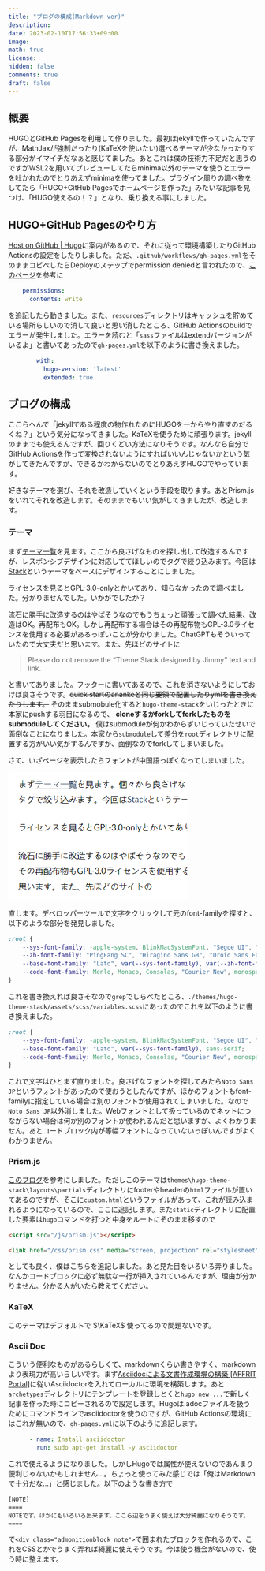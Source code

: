 ```yaml
---
title: "ブログの構成(Markdown ver)"
description: 
date: 2023-02-10T17:56:33+09:00
image: 
math: true
license: 
hidden: false
comments: true
draft: false
---
```


## 概要

HUGOとGitHub Pagesを利用して作りました。最初はjekyllで作っていたんですが、MathJaxが強制だったり(KaTeXを使いたい)選べるテーマが少なかったりする部分がイマイチだなぁと感じてました。あとこれは僕の技術力不足だと思うのですがWSL2を用いてプレビューしてたらminima以外のテーマを使うとエラーを吐かれたのでとりあえずminimaを使ってました。プラグイン周りの調べ物をしてたら「HUGO+GitHub Pagesでホームページを作った」みたいな記事を見つけ、「HUGO使えるの！？」となり、乗り換える事にしました。

## HUGO+GitHub Pagesのやり方
[Host on GitHub | Hugo](https://gohugo.io/hosting-and-deployment/hosting-on-github/)に案内があるので、それに従って環境構築したりGitHub Actionsの設定をしたりしました。ただ、`.github/workflows/gh-pages.yml`をそのままコピペしたらDeployのステップでpermission deniedと言われたので、[このページ](https://github.com/peaceiris/actions-gh-pages#%EF%B8%8F-first-deployment-with-github_token)を参考に
```yml
    permissions:
      contents: write
```
を追記したら動きました。また、`resources`ディレクトリはキャッシュを貯めている場所らしいので消して良いと思い消したところ、GitHub Actionsのbuildでエラーが発生しました。エラーを読むと「`sass`ファイルはextendバージョンがいるよ」と書いてあったので`gh-pages.yml`を以下のように書き換えました。
```yml
        with:
          hugo-version: 'latest'
          extended: true
```

## ブログの構成

ここらへんで「jekyllである程度の物作れたのにHUGOを一からやり直すのだるくね？」という気分になってきました。KaTeXを使うために頑張ります。jekyllのままでも使えるんですが、回りくどい方法になりそうです。なんなら自分でGitHub Actionsを作って変換されないようにすればいいんじゃないかという気がしてきたんですが、できるかわからないのでとりあえずHUGOでやっています。

好きなテーマを選び、それを改造していくという手段を取ります。あとPrism.jsをいれてそれを改造します。そのままでもいい気がしてきましたが、改造します。

### テーマ

まず[テーマ一覧](https://themes.gohugo.io/)を見ます。ここから良さげなものを探し出して改造するんですが、レスポンシブデザインに対応しててほしいのでタグで絞り込みます。今回は[Stack](https://themes.gohugo.io/themes/hugo-theme-stack/)というテーマをベースにデザインすることにしました。

ライセンスを見るとGPL-3.0-onlyとかいてあり、知らなかったので調べました。分かりませんでした。いかがでしたか？

流石に勝手に改造するのはやばそうなのでもうちょっと頑張って調べた結果、改造はOK。再配布もOK。しかし再配布する場合はその再配布物もGPL-3.0ライセンスを使用する必要があるっぽいことが分かりました。ChatGPTもそういっていたので大丈夫だと思います。また、先ほどのサイトに

> Please do not remove the “Theme Stack designed by Jimmy” text and link.

と書いてありました。フッターに書いてあるので、これを消さないようにしておけば良さそうです。~~quick startのanankeと同じ要領で配置したりymlを書き換えたりします。~~ そのままsubmobule化すると`hugo-theme-stack`をいじったときに本家にpushする羽目になるので、 **cloneするかforkしてforkしたものをsubmoduleしてください。** 僕はsubmoduleが何かわからずいじっていたせいで面倒なことになりました。本家から`submodule`して差分を`root`ディレクトリに配置する方がいい気がするんですが、面倒なのでforkしてしまいました。

さて、いざページを表示したらフォントが中国語っぽくなってしまいました。

![こんな感じ](my-site.png)

直します。デベロッパーツールで文字をクリックして元のfont-familyを探すと、以下のような部分を発見しました。

```css
:root {
    --sys-font-family: -apple-system, BlinkMacSystemFont, "Segoe UI", "Droid Sans", "Helvetica Neue";
    --zh-font-family: "PingFang SC", "Hiragino Sans GB", "Droid Sans Fallback", "Microsoft YaHei";
    --base-font-family: "Lato", var(--sys-font-family), var(--zh-font-family), sans-serif;
    --code-font-family: Menlo, Monaco, Consolas, "Courier New", monospace
}
```

これを書き換えれば良さそなので`grep`でしらべたところ、`./themes/hugo-theme-stack/assets/scss/variables.scss`にあったのでこれを以下のように書き換えました。
```css
:root {
    --sys-font-family: -apple-system, BlinkMacSystemFont, "Segoe UI", "Droid Sans", "Helvetica Neue";
    --base-font-family: "Lato", var(--sys-font-family), sans-serif;
    --code-font-family: Menlo, Monaco, Consolas, "Courier New", monospace;
}
```
これで文字はひとまず直りました。良さげなフォントを探してみたら`Noto Sans JP`というフォントがあったので使おうとしたんですが、ほかのフォントもfont-familyに指定している場合は別のフォントが使用されてしまいました。なので`Noto Sans JP`以外消しました。Webフォントとして扱っているのでネットにつながらない場合は何か別のフォントが使われるんだと思いますが、よくわかりません。あとコードブロック内が等幅フォントになっていないっぽいんですがよくわかりません。

### Prism.js

[このブログ](http://blog.syati.info/post/add_syntaxhighlighter_to_hugo/)を参考にしました。ただしこのテーマは`themes\hugo-theme-stack\layouts\partials`ディレクトリにfooterやheaderの`html`ファイルが置いてあるのですが、そこに`custom.html`というファイルがあって、これが読み込まれるようになっているので、ここに追記します。また`static`ディレクトリに配置した要素は`hugo`コマンドを打つと中身をルートにそのまま移すので
```html
<script src="/js/prism.js"></script>
```
```html
<link href="/css/prism.css" media="screen, projection" rel="stylesheet" type="text/css">
```
としても良く、僕はこちらを追記しました。あと見た目をいろいろ弄りました。なんかコードブロックに必ず無駄な一行が挿入されているんですが、理由が分かりません。分かる人がいたら教えてください。

### KaTeX

このテーマはデフォルトで $\KaTeX$ 使ってるので問題ないです。

### Ascii Doc

こういう便利なものがあるらしくて、markdownくらい書きやすく、markdownより表現力が高いらしいです。まず[Asciidocによる文書作成環境の構築 [AFFRIT Portal]](https://itcweb.cc.affrc.go.jp/affrit/documents/guide/asciidoc/start)に従いAsciidoctorを入れてローカルに環境を構築します。あと`archetypes`ディレクトリにテンプレートを登録しとくと`hugo new ...`で新しく記事を作った時にコピーされるので設定します。Hugoは.adocファイルを扱うためにコマンドラインでasciidoctorを使うのですが、GitHub Actionsの環境にはこれが無いので、`gh-pages.yml`に以下のように追記します。
```yml
      - name: Install asciidoctor
        run: sudo apt-get install -y asciidoctor
```
これで使えるようになりました。しかしHugoでは属性が使えないのであんまり便利じゃないかもしれません...。ちょっと使ってみた感じでは「俺はMarkdownで十分だな...」と感じました。以下のような書き方で
```adoc
[NOTE]
====
NOTEです。ほかにもいろいろ出来ます。ここら辺をうまく使えば大分綺麗になりそうです。
====
```
で`<div class="admonitionblock note">`で囲まれたブロックを作れるので、これをCSSとかでうまく弄れば綺麗に使えそうです。今は使う機会がないので、使う時に整えます。